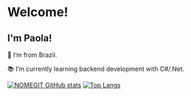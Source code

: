 # Welcome!

 

## I'm Paola!


:house_with_garden: I’m from Brazil.

:books: I’m currently learning backend development with C#/.Net.
 
[![NOMEGIT GitHub stats](https://github-readme-stats.vercel.app/api?username=Paola-Santanna&theme=radical)](https://github.com/Paola-Santanna/github-readme-stats)
[![Top Langs](https://github-readme-stats.vercel.app/api/top-langs/?username=Paola-Santanna&theme=radical&layout=compact)](https://github.com/paola-santanna/github-readme-stats)
